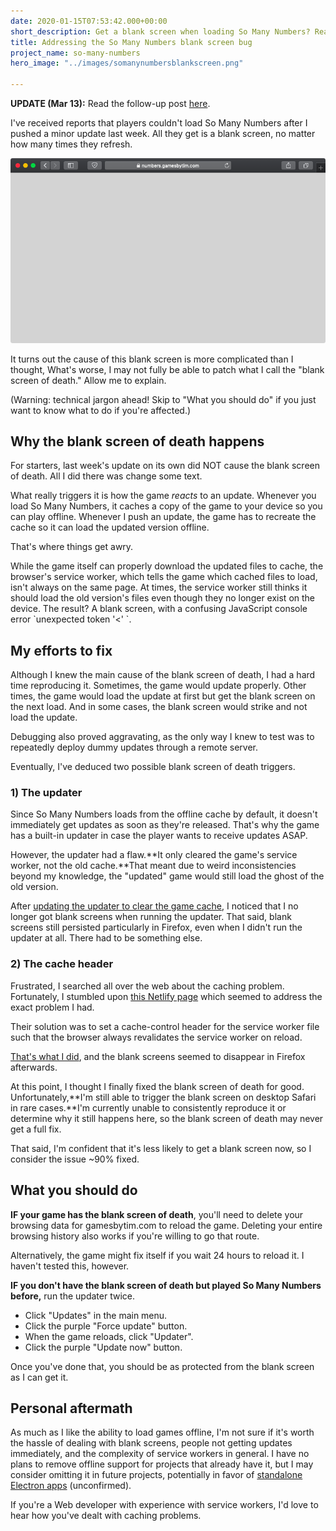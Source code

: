 ```yaml
---
date: 2020-01-15T07:53:42.000+00:00
short_description: Get a blank screen when loading So Many Numbers? Read this.
title: Addressing the So Many Numbers blank screen bug
project_name: so-many-numbers
hero_image: "../images/somanynumbersblankscreen.png"

---
```

**UPDATE (Mar 13):** Read the follow-up post [here](/blog/how-a-lambda-school-student-resolved-my-pwa-update-nightmare/).

I've received reports that players couldn't load So Many Numbers after I pushed a minor update last week. All they get is a blank screen, no matter how many times they refresh.

![](../images/somanynumbersblankscreen.png)

It turns out the cause of this blank screen is more complicated than I thought, What's worse, I may not fully be able to patch what I call the "blank screen of death." Allow me to explain.

(Warning: technical jargon ahead! Skip to "What you should do" if you just want to know what to do if you're affected.)

## Why the blank screen of death happens

For starters, last week's update on its own did NOT cause the blank screen of death. All I did there was change some text.

What really triggers it is how the game _reacts_ to an update. Whenever you load So Many Numbers, it caches a copy of the game to your device so you can play offline. Whenever I push an update, the game has to recreate the cache so it can load the updated version offline.

That's where things get awry.

While the game itself can properly download the updated files to cache, the browser's service worker, which tells the game which cached files to load, isn't always on the same page. At times, the service worker still thinks it should load the old version's files even though they no longer exist on the device. The result? A blank screen, with a confusing JavaScript console error \`unexpected token '<' \`.

## My efforts to fix

Although I knew the main cause of the blank screen of death, I had a hard time reproducing it. Sometimes, the game would update properly. Other times, the game would load the update at first but get the blank screen on the next load. And in some cases, the blank screen would strike and not load the update.

Debugging also proved aggravating, as the only way I knew to test was to repeatedly deploy dummy updates through a remote server.

Eventually, I've deduced two possible blank screen of death triggers.

### 1) The updater

Since So Many Numbers loads from the offline cache by default, it doesn't immediately get updates as soon as they're released. That's why the game has a built-in updater in case the player wants to receive updates ASAP.

However, the updater had a flaw.**It only cleared the game's service worker, not the old cache.**That meant due to weird inconsistencies beyond my knowledge, the "updated" game would still load the ghost of the old version.

After [updating the updater to clear the game cache](https://github.com/TimTree/so-many-numbers/commit/72962346b8d909e4d2f8af308806168aa7c78409), I noticed that I no longer got blank screens when running the updater. That said, blank screens still persisted particularly in Firefox, even when I didn't run the updater at all. There had to be something else.

### 2) The cache header

Frustrated, I searched all over the web about the caching problem. Fortunately, I stumbled upon [this Netlify page](https://www.netlify.com/blog/2018/09/21/international-service-worker-caching-awareness-day/) which seemed to address the exact problem I had.

Their solution was to set a cache-control header for the service worker file such that the browser always revalidates the service worker on reload.

[That's what I did](https://github.com/TimTree/so-many-numbers/commit/6c8144568fe5b71b892be08c42b2234def155008), and the blank screens seemed to disappear in Firefox afterwards.

At this point, I thought I finally fixed the blank screen of death for good. Unfortunately,**I'm still able to trigger the blank screen on desktop Safari in rare cases.**I'm currently unable to consistently reproduce it or determine why it still happens here, so the blank screen of death may never get a full fix.

That said, I'm confident that it's less likely to get a blank screen now, so I consider the issue \~90% fixed.

## What you should do

**IF your game has the blank screen of death**, you'll need to delete your browsing data for gamesbytim.com to reload the game. Deleting your entire browsing history also works if you're willing to go that route.

Alternatively, the game might fix itself if you wait 24 hours to reload it. I haven't tested this, however.

**IF you don't have the blank screen of death but played So Many Numbers before,** run the updater twice.

* Click "Updates" in the main menu.
* Click the purple "Force update" button.
* When the game reloads, click "Updater".
* Click the purple "Update now" button.

Once you've done that, you should be as protected from the blank screen as I can get it.

## Personal aftermath

As much as I like the ability to load games offline, I'm not sure if it's worth the hassle of dealing with blank screens, people not getting updates immediately, and the complexity of service workers in general. I have no plans to remove offline support for projects that already have it, but I may consider omitting it in future projects, potentially in favor of [standalone Electron apps](https://electronjs.org/) (unconfirmed).

If you're a Web developer with experience with service workers, I'd love to hear how you've dealt with caching problems.